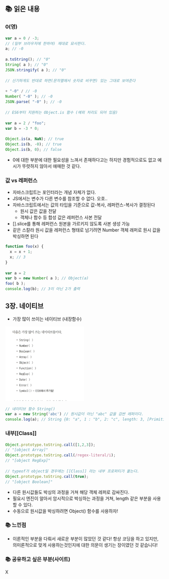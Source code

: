## 📚 읽은 내용

### 0(영)
```javascript
var a = 0 / -3;
// (일부 브라우저에 한하여) 제대로 묘사한다.
a; // -0

a.toString(); // "0"
String( a ); // "0"
JSON.stringify( a ); // "0"

// 신기하게도 반대로 하면(문자열에서 숫자로 비꾸면) 있는 그대로 보여준다

+ "-0" / // -0
Number( "-0" ); // -0
JSON.parse( "-0" ); // -0

// ES6부터 지원하는 Object.is 함수 (예외 처리도 되어 있음)

var a = 2 / "foo";
var b = -3 * 0;

Object.is(a, NaN); // true
Object.is(b, -0); // true
Object.is(b, 0); // false
```
- 0에 대한 부분에 대한 필요성을 느껴서 존재하다고는 하지만 경험적으로도 없고 예시가 뚜렷하지 않아서 애매한 것 같다.

### 값 vs 레퍼런스

- 자바스크립트는 포인터라는 개념 자체가 없다.
- JS에서는 변수가 다른 변수를 참조할 수 없다. 오호..
- 자바스크립트에서는 값의 타입을 기준으로 값-복사, 레퍼런스-복사가 결정된다
  - 원시 값은 값을 전달
  - 객체나 함수 등 합성 값은 레퍼런스 사본 전달
- [].slice를 통해 레퍼런스 원본을 가르키지 않도록 사본 생성 가능
- 같은 스칼라 원시 값을 레퍼런스 형태로 넘기려면 Number 객체 래퍼로 원시 값을 박싱하면 된다

```javascript
function foo(x) {
  x = x + 1;
  x; // 3
}

var a = 2
var b = new Number( a ); // Object(a)
foo( b );
console.log(b); // 3이 아닌 2가 출력
```

## 3장. 네이티브
- 가장 많이 쓰이는 네이티브 (내장함수)

<img src=daniel/img.png alt="img" width="250"/>

```javascript
// 네이티브 함수 String()
var a = new String('abc') // 원시값이 아닌 "abc" 값을 감싼 레퍼이다.
console.log(a); // String {0: "a", 1 : "b", 2: "c", length: 3, [PrimitiveValue] : "abc"}
```

### 내부[[Class]]

```javascript
Object.prototype.toString.call([1,2,3]);
// "[object Array]"
Object.prototype.toString.call(/regex-literal/i);
// "[object RegExp]"

// typeof가 object일 경우에는 [[Class]] 라는 내부 프로퍼티가 붙는다.
Object.prototype.toString.call(true);
// "[object Boolean]"
```
- 다른 원시값들도 박싱의 과정을 거쳐 해당 객체 레퍼로 감싸진다. 
- 필요시 엔진이 알아서 암시적으로 박싱하는 과정을 거쳐, length 같은 부분을 사용할 수 있다.
- 수동으로 원시값을 박싱하려면 Object() 함수를 사용하자!

### 📚 느낀점
- 이론적인 부분을 다뤄서 새로운 부분이 많았던 것 같다! 항상 코딩을 하고 있지만, 의미론적으로 맞게 사용하는것인지에 대한 의문이 생기는 장이였던 것 같습니다!

### 📚 공유하고 싶은 부분(사이트)
X


